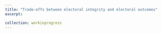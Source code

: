 ```yaml
---
title: "Trade-offs between electoral integrity and electoral outcomes"
excerpt:

collection: workinprogress
---
```

